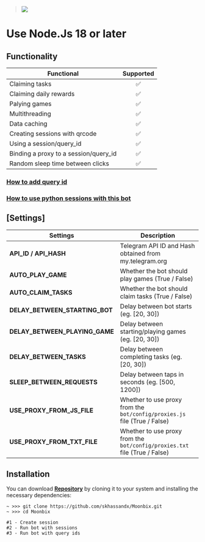 > [<img src="https://img.shields.io/badge/Telegram-%40Me-orange">](https://t.me/roddyfred)

# Use Node.Js 18 or later

## Functionality

| Functional                            | Supported |
| ------------------------------------- | :-------: |
| Claiming tasks                        |    ✅     |
| Claiming daily rewards                |    ✅     |
| Palying games                         |    ✅     |
| Multithreading                        |    ✅     |
| Data caching                          |    ✅     |
| Creating sessions with qrcode         |    ✅     |
| Using a session/query_id              |    ✅     |
| Binding a proxy to a session/query_id |    ✅     |
| Random sleep time between clicks      |    ✅     |

### [How to add query id](https://github.com/Freddywhest/RockyRabbitBot/blob/main/AddQueryId.md)

### [How to use python sessions with this bot](https://github.com/Freddywhest/SessionConvertor)

## [Settings]

| Settings                       | Description                                                                |
| ------------------------------ | -------------------------------------------------------------------------- |
| **API_ID / API_HASH**          | Telegram API ID and Hash obtained from my.telegram.org                     |
| **AUTO_PLAY_GAME**             | Whether the bot should play games (True / False)                           |
| **AUTO_CLAIM_TASKS**           | Whether the bot should claim tasks (True / False)                          |
| **DELAY_BETWEEN_STARTING_BOT** | Delay between bot starts (eg. [20, 30])                                    |
| **DELAY_BETWEEN_PLAYING_GAME** | Delay between starting/playing games (eg. [20, 30])                        |
| **DELAY_BETWEEN_TASKS**        | Delay between completing tasks (eg. [20, 30])                              |
| **SLEEP_BETWEEN_REQUESTS**     | Delay between taps in seconds (eg. [500, 1200])                            |
| **USE_PROXY_FROM_JS_FILE**     | Whether to use proxy from the `bot/config/proxies.js` file (True / False)  |
| **USE_PROXY_FROM_TXT_FILE**    | Whether to use proxy from the `bot/config/proxies.txt` file (True / False) |

## Installation

You can download [**Repository**](https://github.com/skhassandx/Moonbix) by cloning it to your system and installing the necessary dependencies:

```shell
~ >>> git clone https://github.com/skhassandx/Moonbix.git
~ >>> cd Moonbix

#1 - Create session
#2 - Run bot with sessions
#3 - Run bot with query ids
```
